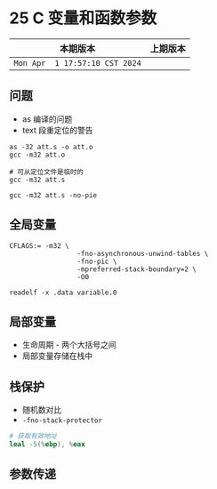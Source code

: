 # 25  C 变量和函数参数

|本期版本|上期版本
|:---:|:---:
`Mon Apr  1 17:57:10 CST 2024` |

## 问题

- as 编译的问题
- text 段重定位的警告

```
as -32 att.s -o att.o
gcc -m32 att.o

# 可从定位文件是临时的
gcc -m32 att.s

gcc -m32 att.s -no-pie
```

## 全局变量


```
CFLAGS:= -m32 \
				 -fno-asynchronous-unwind-tables \
				 -fno-pic \
				 -mpreferred-stack-boundary=2 \
				 -O0

```

```
readelf -x .data variable.0
```


## 局部变量

* 生命周期 - 两个大括号之间
* 局部变量存储在栈中


## 栈保护

* 随机数对比
* `-fno-stack-protector`


```s
# 获取有效地址
leal -5(%ebp), %eax
```

## 参数传递

